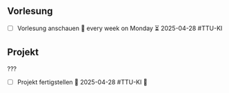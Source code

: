## Vorlesung
- [ ] Vorlesung anschauen 🔁 every week on Monday ⏳ 2025-04-28 #TTU-KI
## Projekt
???
- [ ] Projekt fertigstellen 🛫 2025-04-28 #TTU-KI 🔼 